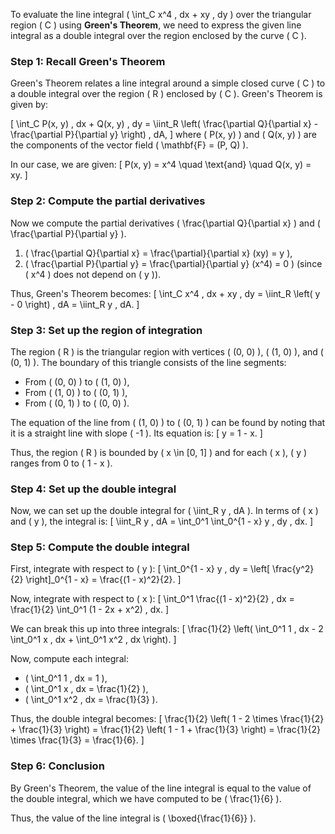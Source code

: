 To evaluate the line integral \( \int_C x^4 \, dx + xy \, dy \) over the triangular region \( C \) using **Green's Theorem**, we need to express the given line integral as a double integral over the region enclosed by the curve \( C \).

### Step 1: Recall Green's Theorem
Green's Theorem relates a line integral around a simple closed curve \( C \) to a double integral over the region \( R \) enclosed by \( C \). Green's Theorem is given by:

\[
\int_C P(x, y) \, dx + Q(x, y) \, dy = \iint_R \left( \frac{\partial Q}{\partial x} - \frac{\partial P}{\partial y} \right) \, dA,
\]
where \( P(x, y) \) and \( Q(x, y) \) are the components of the vector field \( \mathbf{F} = (P, Q) \).

In our case, we are given:
\[
P(x, y) = x^4 \quad \text{and} \quad Q(x, y) = xy.
\]

### Step 2: Compute the partial derivatives

Now we compute the partial derivatives \( \frac{\partial Q}{\partial x} \) and \( \frac{\partial P}{\partial y} \).

1. \( \frac{\partial Q}{\partial x} = \frac{\partial}{\partial x} (xy) = y \),
2. \( \frac{\partial P}{\partial y} = \frac{\partial}{\partial y} (x^4) = 0 \) (since \( x^4 \) does not depend on \( y \)).

Thus, Green's Theorem becomes:
\[
\int_C x^4 \, dx + xy \, dy = \iint_R \left( y - 0 \right) \, dA = \iint_R y \, dA.
\]

### Step 3: Set up the region of integration

The region \( R \) is the triangular region with vertices \( (0, 0) \), \( (1, 0) \), and \( (0, 1) \). The boundary of this triangle consists of the line segments:

- From \( (0, 0) \) to \( (1, 0) \),
- From \( (1, 0) \) to \( (0, 1) \),
- From \( (0, 1) \) to \( (0, 0) \).

The equation of the line from \( (1, 0) \) to \( (0, 1) \) can be found by noting that it is a straight line with slope \( -1 \). Its equation is:
\[
y = 1 - x.
\]

Thus, the region \( R \) is bounded by \( x \in [0, 1] \) and for each \( x \), \( y \) ranges from 0 to \( 1 - x \).

### Step 4: Set up the double integral

Now, we can set up the double integral for \( \iint_R y \, dA \). In terms of \( x \) and \( y \), the integral is:
\[
\iint_R y \, dA = \int_0^1 \int_0^{1 - x} y \, dy \, dx.
\]

### Step 5: Compute the double integral

First, integrate with respect to \( y \):
\[
\int_0^{1 - x} y \, dy = \left[ \frac{y^2}{2} \right]_0^{1 - x} = \frac{(1 - x)^2}{2}.
\]

Now, integrate with respect to \( x \):
\[
\int_0^1 \frac{(1 - x)^2}{2} \, dx = \frac{1}{2} \int_0^1 (1 - 2x + x^2) \, dx.
\]

We can break this up into three integrals:
\[
\frac{1}{2} \left( \int_0^1 1 \, dx - 2 \int_0^1 x \, dx + \int_0^1 x^2 \, dx \right).
\]

Now, compute each integral:
- \( \int_0^1 1 \, dx = 1 \),
- \( \int_0^1 x \, dx = \frac{1}{2} \),
- \( \int_0^1 x^2 \, dx = \frac{1}{3} \).

Thus, the double integral becomes:
\[
\frac{1}{2} \left( 1 - 2 \times \frac{1}{2} + \frac{1}{3} \right) = \frac{1}{2} \left( 1 - 1 + \frac{1}{3} \right) = \frac{1}{2} \times \frac{1}{3} = \frac{1}{6}.
\]

### Step 6: Conclusion

By Green's Theorem, the value of the line integral is equal to the value of the double integral, which we have computed to be \( \frac{1}{6} \).

Thus, the value of the line integral is \( \boxed{\frac{1}{6}} \).
